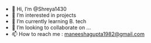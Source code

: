 - 👋 Hi, I’m @Shreya1430
- 👀 I’m interested in projects 
- 🌱 I’m currently learning B. tech
- 💞️ I’m looking to collaborate on ...
- 📫 How to reach me : maneeshagupta1982@gmail.com

<!---
Shreya1430/Shreya1430 is a ✨ special ✨ repository because its `README.md` (this file) appears on your GitHub profile.
You can click the Preview link to take a look at your changes.
--->

